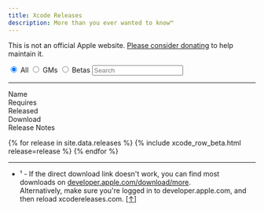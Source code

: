 ```yaml
---
title: Xcode Releases
description: More than you ever wanted to know™
---
```


<script type="text/javascript">
{% include xcodereleases.js %}
</script>

This is not an official Apple website. [Please consider donating](https://paypal.me/XcodeReleases) to help maintain it.

<div id="search">
  <input type="radio" name="filter-release" value="" checked  onchange="filter()" /> All
  <input type="radio" name="filter-release" value="gm" onchange="filter()" /> GMs
  <input type="radio" name="filter-release" value="beta" onchange="filter()" /> Betas
  <input type="search" id="filter-text" oninput="filter()" placeholder="Search"/>
</div>

---
  
<div class="column-wrapper">
  <div class="column header">Name</div>
  <div class="column header">Requires</div>
  <div class="column header">Released</div>
  <div class="column header">Download</div>
  <div class="column header">Release Notes</div>
</div>
  
{% for release in site.data.releases %}
  {% include xcode_row_beta.html release=release %}
{% endfor %}

---

<ul>
  <li><a name="fn1"></a>¹ - If the direct download link doesn't work, you can find most downloads on <a href="https://developer.apple.com/download/more">developer.apple.com/download/more</a>.<br />Alternatively, make sure you're logged in to developer.apple.com, and then reload xcodereleases.com. <a href="#ret-fn1">[↑]</a></li>
</ul>
